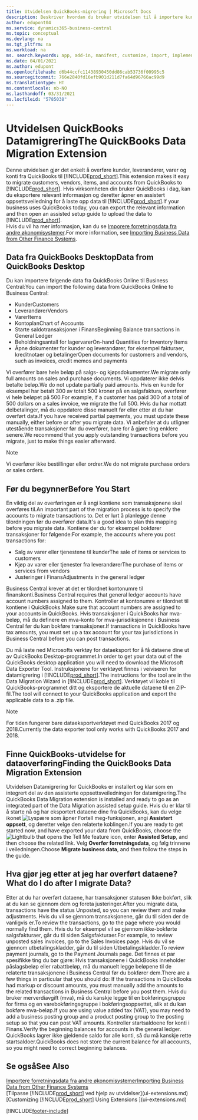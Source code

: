 ```yaml
---
title: Utvidelsen QuickBooks-migrering | Microsoft Docs
description: Beskriver hvordan du bruker utvidelsen til å importere kunder, leverandører, varer og konti fra QuickBooks Desktop til Business Central.
author: edupont04
ms.service: dynamics365-business-central
ms.topic: conceptual
ms.devlang: na
ms.tgt_pltfrm: na
ms.workload: na
ms. search.keywords: app, add-in, manifest, customize, import, implement
ms.date: 04/01/2021
ms.author: edupont
ms.openlocfilehash: d6b44ccfc11438930450dd86cab53736f00995c5
ms.sourcegitcommit: 766e2840fd16efb901d211d7fa64d96766ac99d9
ms.translationtype: HT
ms.contentlocale: nb-NO
ms.lasthandoff: 03/31/2021
ms.locfileid: "5785038"
---
```

# <a name="the-quickbooks-data-migration-extension"></a><span data-ttu-id="143d4-103">Utvidelsen QuickBooks Datamigrering</span><span class="sxs-lookup"><span data-stu-id="143d4-103">The QuickBooks Data Migration Extension</span></span>

<span data-ttu-id="143d4-104">Denne utvidelsen gjør det enkelt å overføre kunder, leverandører, varer og konti fra QuickBooks til [!INCLUDE[prod_short](includes/prod_short.md)].</span><span class="sxs-lookup"><span data-stu-id="143d4-104">This extension makes it easy to migrate customers, vendors, items, and accounts from QuickBooks to [!INCLUDE[prod_short](includes/prod_short.md)].</span></span> <span data-ttu-id="143d4-105">Hvis virksomheten din bruker QuickBooks i dag, kan du eksportere relevant informasjon og deretter åpner en assistert oppsettsveiledning for å laste opp data til [!INCLUDE[prod_short](includes/prod_short.md)].</span><span class="sxs-lookup"><span data-stu-id="143d4-105">If your business uses QuickBooks today, you can export the relevant information and then open an assisted setup guide to upload the data to [!INCLUDE[prod_short](includes/prod_short.md)].</span></span>  
<span data-ttu-id="143d4-106">Hvis du vil ha mer informasjon, kan du se [Imporere forretningsdata fra andre økonomisystemer](across-import-data-configuration-packages.md).</span><span class="sxs-lookup"><span data-stu-id="143d4-106">For more information, see [Importing Business Data from Other Finance Systems](across-import-data-configuration-packages.md).</span></span>

## <a name="data-from-quickbooks-desktop"></a><span data-ttu-id="143d4-107">Data fra QuickBooks Desktop</span><span class="sxs-lookup"><span data-stu-id="143d4-107">Data from QuickBooks Desktop</span></span>

<span data-ttu-id="143d4-108">Du kan importere følgende data fra QuickBooks Online til Business Central:</span><span class="sxs-lookup"><span data-stu-id="143d4-108">You can import the following data from QuickBooks Online to Business Central:</span></span>

- <span data-ttu-id="143d4-109">Kunder</span><span class="sxs-lookup"><span data-stu-id="143d4-109">Customers</span></span>  
- <span data-ttu-id="143d4-110">Leverandører</span><span class="sxs-lookup"><span data-stu-id="143d4-110">Vendors</span></span>  
- <span data-ttu-id="143d4-111">Varer</span><span class="sxs-lookup"><span data-stu-id="143d4-111">Items</span></span>  
- <span data-ttu-id="143d4-112">Kontoplan</span><span class="sxs-lookup"><span data-stu-id="143d4-112">Chart of Accounts</span></span>  
- <span data-ttu-id="143d4-113">Starte saldotransaksjoner i Finans</span><span class="sxs-lookup"><span data-stu-id="143d4-113">Beginning Balance transactions in General Ledger</span></span>  
- <span data-ttu-id="143d4-114">Beholdningsantall for lagervarer</span><span class="sxs-lookup"><span data-stu-id="143d4-114">On-hand Quantities for Inventory Items</span></span>  
- <span data-ttu-id="143d4-115">Åpne dokumenter for kunder og leverandører, for eksempel fakturaer, kreditnotaer og betalinger</span><span class="sxs-lookup"><span data-stu-id="143d4-115">Open documents for customers and vendors, such as invoices, credit memos and payments</span></span>  

<span data-ttu-id="143d4-116">Vi overfører bare hele beløp på salgs- og kjøpsdokumenter.</span><span class="sxs-lookup"><span data-stu-id="143d4-116">We migrate only full amounts on sales and purchase documents.</span></span> <span data-ttu-id="143d4-117">Vi oppdaterer ikke delvis betalte beløp.</span><span class="sxs-lookup"><span data-stu-id="143d4-117">We do not update partially paid amounts.</span></span> <span data-ttu-id="143d4-118">Hvis en kunde for eksempel har betalt 300 av totalt 500 kroner på en salgsfaktura, overfører vi hele beløpet på 500.</span><span class="sxs-lookup"><span data-stu-id="143d4-118">For example, if a customer has paid 300 of a total of 500 dollars on a sales invoice, we migrate the full 500.</span></span> <span data-ttu-id="143d4-119">Hvis du har mottatt delbetalinger, må du oppdatere disse manuelt før eller etter at du har overført data.</span><span class="sxs-lookup"><span data-stu-id="143d4-119">If you have received partial payments, you must update these manually, either before or after you migrate data.</span></span> <span data-ttu-id="143d4-120">Vi anbefaler at du utligner utestående transaksjoner før du overfører, bare for å gjøre ting enklere senere.</span><span class="sxs-lookup"><span data-stu-id="143d4-120">We recommend that you apply outstanding transactions before you migrate, just to make things easier afterward.</span></span>

> [!NOTE]
> <span data-ttu-id="143d4-121">Vi overfører ikke bestillinger eller ordrer.</span><span class="sxs-lookup"><span data-stu-id="143d4-121">We do not migrate purchase orders or sales orders.</span></span>

## <a name="before-you-start"></a><span data-ttu-id="143d4-122">Før du begynner</span><span class="sxs-lookup"><span data-stu-id="143d4-122">Before You Start</span></span>

<span data-ttu-id="143d4-123">En viktig del av overføringen er å angi kontiene som transaksjonene skal overføres til.</span><span class="sxs-lookup"><span data-stu-id="143d4-123">An important part of the migration process is to specify the accounts to migrate transactions to.</span></span> <span data-ttu-id="143d4-124">Det er lurt å planlegge denne tilordningen før du overfører data.</span><span class="sxs-lookup"><span data-stu-id="143d4-124">It's a good idea to plan this mapping before you migrate data.</span></span> <span data-ttu-id="143d4-125">Kontiene der du for eksempel bokfører transaksjoner for følgende:</span><span class="sxs-lookup"><span data-stu-id="143d4-125">For example, the accounts where you post transactions for:</span></span>

- <span data-ttu-id="143d4-126">Salg av varer eller tjenestene til kunder</span><span class="sxs-lookup"><span data-stu-id="143d4-126">The sale of items or services to customers</span></span>  
- <span data-ttu-id="143d4-127">Kjøp av varer eller tjenester fra leverandører</span><span class="sxs-lookup"><span data-stu-id="143d4-127">The purchase of items or services from vendors</span></span>  
- <span data-ttu-id="143d4-128">Justeringer i Finans</span><span class="sxs-lookup"><span data-stu-id="143d4-128">Adjustments in the general ledger</span></span>  

<span data-ttu-id="143d4-129">Business Central krever at det er tilordnet kontonumre til finanskonti.</span><span class="sxs-lookup"><span data-stu-id="143d4-129">Business Central requires that general ledger accounts have account numbers assigned to them.</span></span> <span data-ttu-id="143d4-130">Kontroller at kontonumre er tilordnet til kontiene i QuickBooks.</span><span class="sxs-lookup"><span data-stu-id="143d4-130">Make sure that account numbers are assigned to your accounts in QuickBooks.</span></span>
<span data-ttu-id="143d4-131">Hvis transaksjoner i QuickBooks har mva-beløp, må du definere en mva-konto for mva-jurisdiksjonene i Business Central før du kan bokføre transaksjoner.</span><span class="sxs-lookup"><span data-stu-id="143d4-131">If transactions in QuickBooks have tax amounts, you must set up a tax account for your tax jurisdictions in Business Central before you can post transactions.</span></span>

<span data-ttu-id="143d4-132">Du må laste ned Microsofts verktøy for dataeksport for å få dataene dine ut av QuickBooks Desktop-programmet.</span><span class="sxs-lookup"><span data-stu-id="143d4-132">In order to get your data out of the QuickBooks desktop application you will need to download the Microsoft Data Exporter Tool.</span></span>  <span data-ttu-id="143d4-133">Instruksjonene for verktøyet finnes i veiviseren for datamigrering i [!INCLUDE[prod_short](includes/prod_short.md)].</span><span class="sxs-lookup"><span data-stu-id="143d4-133">The instructions for the tool are in the Data Migration Wizard in [!INCLUDE[prod_short](includes/prod_short.md)].</span></span> <span data-ttu-id="143d4-134">Verktøyet vil koble til QuickBooks-programmet ditt og eksportere de aktuelle dataene til en ZIP-fil.</span><span class="sxs-lookup"><span data-stu-id="143d4-134">The tool will connect to your QuickBooks application and export the applicable data to a .zip file.</span></span>  

> [!NOTE]
> <span data-ttu-id="143d4-135">For tiden fungerer bare dataeksportverktøyet med QuickBooks 2017 og 2018.</span><span class="sxs-lookup"><span data-stu-id="143d4-135">Currently the data exporter tool only works with QuickBooks 2017 and 2018.</span></span>

## <a name="finding-the-quickbooks-data-migration-extension"></a><span data-ttu-id="143d4-136">Finne QuickBooks-utvidelse for dataoverføring</span><span class="sxs-lookup"><span data-stu-id="143d4-136">Finding the QuickBooks Data Migration Extension</span></span>

<span data-ttu-id="143d4-137">Utvidelsen Datamigrering for QuickBooks er installert og klar som en integrert del av den assisterte oppsettsveiledningen for datamigrering.</span><span class="sxs-lookup"><span data-stu-id="143d4-137">The QuickBooks Data Migration extension is installed and ready to go as an integrated part of the Data Migration assisted setup guide.</span></span> <span data-ttu-id="143d4-138">Hvis du er klar til å starte nå og har eksportert dataene dine fra QuickBooks, kan du velge ikonet ![Lyspære som åpner Fortell meg-funksjonen](media/ui-search/search_small.png "Fortell hva du vil gjøre"), angi **Assistert oppsett**, og deretter velge den relaterte koblingen.</span><span class="sxs-lookup"><span data-stu-id="143d4-138">If you are ready to get started now, and have exported your data from QuickBooks, choose the ![Lightbulb that opens the Tell Me feature](media/ui-search/search_small.png "Tell me what you want to do") icon, enter **Assisted Setup**, and then choose the related link.</span></span> <span data-ttu-id="143d4-139">Velg **Overfør forretningsdata**, og følg trinnene i veiledningen.</span><span class="sxs-lookup"><span data-stu-id="143d4-139">Choose **Migrate business data**, and then follow the steps in the guide.</span></span>  

## <a name="what-do-i-do-after-i-migrate-data"></a><span data-ttu-id="143d4-140">Hva gjør jeg etter at jeg har overført dataene?</span><span class="sxs-lookup"><span data-stu-id="143d4-140">What do I do after I migrate Data?</span></span>

<span data-ttu-id="143d4-141">Etter at du har overført dataene, har transaksjoner statusen Ikke bokført, slik at du kan se gjennom dem og foreta justeringer.</span><span class="sxs-lookup"><span data-stu-id="143d4-141">After you migrate data, transactions have the status Unposted, so you can review them and make adjustments.</span></span> <span data-ttu-id="143d4-142">Hvis du vil se gjennom transaksjonene, går du til siden der de vanligvis er.</span><span class="sxs-lookup"><span data-stu-id="143d4-142">To review the transactions, go to the page where you would normally find them.</span></span> <span data-ttu-id="143d4-143">Hvis du for eksempel vil se gjennom ikke-bokførte salgsfakturaer, går du til siden Salgsfakturaer.</span><span class="sxs-lookup"><span data-stu-id="143d4-143">For example, to review unposted sales invoices, go to the Sales Invoices page.</span></span> <span data-ttu-id="143d4-144">Hvis du vil se gjennom utbetalingskladder, går du til siden Utbetalingskladder.</span><span class="sxs-lookup"><span data-stu-id="143d4-144">To review payment journals, go to the Payment Journals page.</span></span>
<span data-ttu-id="143d4-145">Det finnes et par spesifikke ting du bør gjøre: Hvis transaksjonene i QuickBooks inneholder påslagsbeløp eller rabattbeløp, må du manuelt legge beløpene til de relaterte transaksjonene i Business Central før du bokfører dem.</span><span class="sxs-lookup"><span data-stu-id="143d4-145">There are a few things in particular that you should do: If the transactions in QuickBooks had markup or discount amounts, you must manually add the amounts to the related transactions in Business Central before you post them.</span></span>
<span data-ttu-id="143d4-146">Hvis du bruker merverdiavgift (mva), må du kanskje legge til en bokføringsgruppe for firma og en varebokføringsgruppe i bokføringsoppsettet, slik at du kan bokføre mva-beløp.</span><span class="sxs-lookup"><span data-stu-id="143d4-146">If you are using value added tax (VAT), you may need to add a business posting group and a product posting group to the posting setup so that you can post VAT amounts.</span></span>
<span data-ttu-id="143d4-147">Kontroller startsaldoene for konti i Finans.</span><span class="sxs-lookup"><span data-stu-id="143d4-147">Verify the beginning balances for accounts in the general ledger.</span></span> <span data-ttu-id="143d4-148">QuickBooks lagrer ikke gjeldende saldo for alle konti, så du må kanskje rette startsaldoer.</span><span class="sxs-lookup"><span data-stu-id="143d4-148">QuickBooks does not store the current balance for all accounts, so you might need to correct beginning balances.</span></span>

## <a name="see-also"></a><span data-ttu-id="143d4-149">Se også</span><span class="sxs-lookup"><span data-stu-id="143d4-149">See Also</span></span>

[<span data-ttu-id="143d4-150">Importere forretningsdata fra andre økonomisystemer</span><span class="sxs-lookup"><span data-stu-id="143d4-150">Importing Business Data from Other Finance Systems</span></span>](across-import-data-configuration-packages.md)  
<span data-ttu-id="143d4-151">[Tilpasse [!INCLUDE[prod_short](includes/prod_short.md)] ved hjelp av utvidelser](ui-extensions.md)</span><span class="sxs-lookup"><span data-stu-id="143d4-151">[Customizing [!INCLUDE[prod_short](includes/prod_short.md)] Using Extensions ](ui-extensions.md)</span></span>  


[!INCLUDE[footer-include](includes/footer-banner.md)]